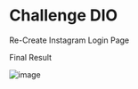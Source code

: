 # Challenge DIO

Re-Create Instagram Login Page 

Final Result

![image](https://user-images.githubusercontent.com/107187137/177412423-e480cce9-58f3-4bee-aa08-af74440b817e.png)


